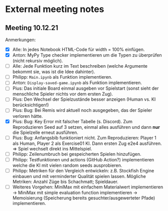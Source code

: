 # External meeting notes

## Meeting 10.12.21

Anmerkungen:

- [x] Alle: In jedes Notebook HTML-Code für width = 100% einfügen.
- [x] Anton: MyPy Type checker implementieren um die Typen zu überprüfen (nicht rekursiv möglich).
- [ ] Alle: Jede Funktion kurz im Text beschreiben (welche Argumente bekommt sie, was ist die Idee dahinter).
- [ ] Philipp: `Main.ipynb` als Funktion implementieren.
- [ ] Anton: `Display-saved-game.ipynb` als Funktion implementieren.
- [ ] Pius: Das initiale Board einmal ausgeben vor Spielstart (sonst sieht der menschliche Spieler nichts vor dem ersten Zug).
- [ ] Pius: Den Wechsel der Spielzustände besser anzeigen (Human vs. KI berücksichtigen!)
- [ ] Pius: Bug: Bei Remis wird aktuell noch ausgegeben, das der Spieler verloren hätte.
- [x] Pius: Bug: Key Error mit falscher Tabelle (s. Discord). Zum Reproduzieren Seed auf 3 setzen, einmal alles ausführen und dann **nur** die Spielzelle erneut ausführen.
- [ ] Pius: Bug: Anfangsbib funktioniert nicht. Zum Reproduzieren: Player 1 als Human, Player 2 als Exercise01 KI. Dann ersten Zug e2e4 ausführen. ⇒ Spiel wechselt direkt ins Mittelspiel.
- [ ] Philipp: Zeilenumbruch bei gespeicherten Spielen hinzufügen.
- [ ] Philipp: Testfunktionen und actions (GitHub Action?) implementieren welche die KI mit vielen random seeds ausprobieren.
- [ ] Philipp: Metriken für den Vergleich entwickeln: z.B. Stockfish Engine einbauen und mit verminderter Qualität spielen lassen. Mögliche Metriken: Anzahl Züge bis Schachmatt; Spieldauer.
- [ ] Weiteres Vorgehen: MiniMax mit einfachem Materialwert implementieren → MiniMax mit simple evaluation function implementieren → Memoisierung (Speicherung bereits gesuchter/ausgewerteter Pfade) implementieren.
